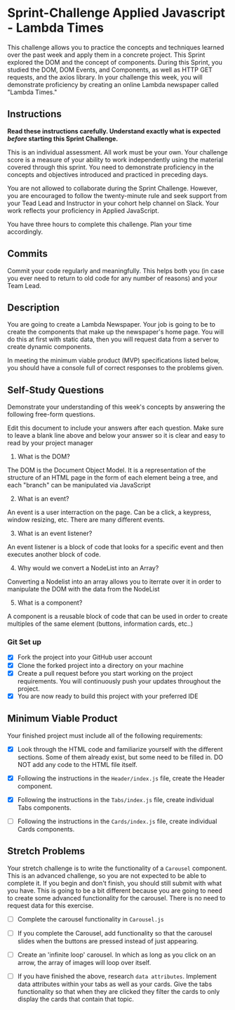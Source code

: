 # Sprint-Challenge Applied Javascript - Lambda Times

This challenge allows you to practice the concepts and techniques learned over the past week and apply them in a concrete project. This Sprint explored the DOM and the concept of components. During this Sprint, you studied the DOM, DOM Events, and Components, as well as HTTP GET requests, and the axios library. In your challenge this week, you will demonstrate proficiency by creating an online Lambda newspaper called "Lambda Times."

## Instructions

**Read these instructions carefully. Understand exactly what is expected _before_ starting this Sprint Challenge.**

This is an individual assessment. All work must be your own. Your challenge score is a measure of your ability to work independently using the material covered through this sprint. You need to demonstrate proficiency in the concepts and objectives introduced and practiced in preceding days.

You are not allowed to collaborate during the Sprint Challenge. However, you are encouraged to follow the twenty-minute rule and seek support from your Tead Lead and Instructor in your cohort help channel on Slack. Your work reflects your proficiency in Applied JavaScript.

You have three hours to complete this challenge. Plan your time accordingly.

## Commits

Commit your code regularly and meaningfully. This helps both you (in case you ever need to return to old code for any number of reasons) and your Team Lead.

## Description

You are going to create a Lambda Newspaper. Your job is going to be to create the components that make up the newspaper's home page. You will do this at first with static data, then you will request data from a server to create dynamic components.

In meeting the minimum viable product (MVP) specifications listed below, you should have a console full of correct responses to the problems given.

## Self-Study Questions

Demonstrate your understanding of this week's concepts by answering the following free-form questions.

Edit this document to include your answers after each question. Make sure to leave a blank line above and below your answer so it is clear and easy to read by your project manager

1. What is the DOM?

The DOM is the Document Object Model. It is a representation of the structure of an HTML page in the form of each element being a tree, and each "branch" can be manipulated via JavaScript

2. What is an event?

An event is a user interraction on the page. Can be a click, a keypress, window resizing, etc. There are many different events.

3. What is an event listener?

An event listener is a block of code that looks for a specific event and then executes another block of code.

4. Why would we convert a NodeList into an Array?

Converting a Nodelist into an array allows you to iterrate over it in order to manipulate the DOM with the data from the NodeList

5. What is a component?

A component is a reusable block of code that can be used in order to create multiples of the same element (buttons, information cards, etc..)

### Git Set up

-   [x] Fork the project into your GitHub user account
-   [x] Clone the forked project into a directory on your machine
-   [x] Create a pull request before you start working on the project requirements. You will continuously push your updates throughout the project.
-   [x] You are now ready to build this project with your preferred IDE

## Minimum Viable Product

Your finished project must include all of the following requirements:

-   [x] Look through the HTML code and familiarize yourself with the different sections. Some of them already exist, but some need to be filled in. DO NOT add any code to the HTML file itself.

-   [x] Following the instructions in the `Header/index.js` file, create the Header component.

-   [x] Following the instructions in the `Tabs/index.js` file, create individual Tabs components.

-   [ ] Following the instructions in the `Cards/index.js` file, create individual Cards components.

## Stretch Problems

Your stretch challenge is to write the functionality of a `Carousel` component. This is an advanced challenge, so you are not expected to be able to complete it. If you begin and don't finish, you should still submit with what you have. This is going to be a bit different because you are going to need to create some advanced functionality for the carousel. There is no need to request data for this exercise.

-   [ ] Complete the carousel functionality in `Carousel.js`

-   [ ] If you complete the Carousel, add functionality so that the carousel slides when the buttons are pressed instead of just appearing.

-   [ ] Create an 'infinite loop' carousel. In which as long as you click on an arrow, the array of images will loop over itself.

-   [ ] If you have finished the above, research `data attributes`. Implement data attributes within your tabs as well as your cards. Give the tabs functionality so that when they are clicked they filter the cards to only display the cards that contain that topic.

